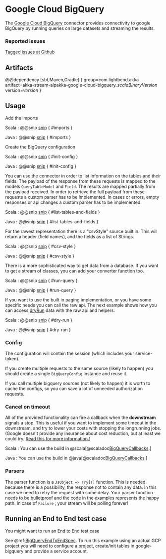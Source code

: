 # Google Cloud BigQuery

The [Google Cloud BigQuery](https://cloud.google.com/bigquery/) connector provides connectivity to google BigQuery by running queries on large datasets and streaming the results.

### Reported issues

[Tagged issues at Github](https://github.com/akka/alpakka/labels/p%3Agoogle-cloud-bigquery)

## Artifacts

@@dependency [sbt,Maven,Gradle] {
  group=com.lightbend.akka
  artifact=akka-stream-alpakka-google-cloud-bigquery_$scalaBinaryVersion$
  version=$version$
}

## Usage

Add the imports

Scala
: @@snip [snip](/google-cloud-bigquery/src/test/scala/docs/scaladsl/GoogleBigQuerySourceDoc.scala) { #imports }

Java
: @@snip [snip](/google-cloud-bigquery/src/test/java/docs/javadsl/GoogleBigQuerySourceDoc.java) { #imports }

Create the BigQuery configuration

Scala
: @@snip [snip](/google-cloud-bigquery/src/test/scala/docs/scaladsl/GoogleBigQuerySourceDoc.scala) { #init-config }

Java
: @@snip [snip](/google-cloud-bigquery/src/test/java/docs/javadsl/GoogleBigQuerySourceDoc.java) { #init-config }


You can use the connector in order to list information on the tables and their fields. 
The payload of the response from these requests is mapped to the models `QueryTableModel` and `Field`.
The results are mapped partially from the payload received.
In order to retrieve the full payload from these requests a custom parser has to be implemented. 
In cases or errors, empty responses or api changes a custom parser has to be implemented.

Scala
: @@snip [snip](/google-cloud-bigquery/src/test/scala/docs/scaladsl/GoogleBigQuerySourceDoc.scala) { #list-tables-and-fields }

Java
: @@snip [snip](/google-cloud-bigquery/src/test/java/docs/javadsl/GoogleBigQuerySourceDoc.java) { #list-tables-and-fields }

For the rawest representation there is a "csvStyle" source built in. 
This will return a header (field names), and the fields as a list of Strings.

Scala
: @@snip [snip](/google-cloud-bigquery/src/test/scala/docs/scaladsl/GoogleBigQuerySourceDoc.scala) { #csv-style }

Java
: @@snip [snip](/google-cloud-bigquery/src/test/java/docs/javadsl/GoogleBigQuerySourceDoc.java) { #csv-style }

There is a more sophisticated way to get data from a database.
If you want to get a stream of classes, you can add your converter function too.

Scala
: @@snip [snip](/google-cloud-bigquery/src/test/scala/docs/scaladsl/GoogleBigQuerySourceDoc.scala) { #run-query }

Java
: @@snip [snip](/google-cloud-bigquery/src/test/java/docs/javadsl/GoogleBigQuerySourceDoc.java) { #run-query }

If you want to use the built in paging implementation, or you have some specific needs you can call the raw api.
The next example shows how you can access [dryRun](https://cloud.google.com/bigquery/query-plan-explanation) data with the raw api and helpers.

Scala
: @@snip [snip](/google-cloud-bigquery/src/test/scala/docs/scaladsl/GoogleBigQuerySourceDoc.scala) { #dry-run }

Java
: @@snip [snip](/google-cloud-bigquery/src/test/java/docs/javadsl/GoogleBigQuerySourceDoc.java) { #dry-run }

### Config

The configuration will contain the session (which includes your service-token). 

If you create multiple requests to the same source (likely to happen) you should create a single `BigQueryConfig` instance and reuse it.

If you call multiple bigquery sources (not likely to happen) it is worth to cache the configs, so you can save a lot of unneeded authorization requests.

### Cancel on timeout

All of the provided functionality can fire a callback when the **downstream** signals a stop.
This is useful if you want to implement some timeout in the downstream, and try to lower your costs with stopping the longrunning jobs.
(Google doesn't provide any insurance about cost reduction, but at least we could try. [Read this for more information.](https://cloud.google.com/bigquery/docs/reference/rest/v2/jobs/cancel))

Scala
: You can use the build in @scala[@scaladoc[BigQueryCallbacks](akka.stream.alpakka.googlecloud.bigquery.scaladsl.BigQueryCallbacks$).]

Java
: You can use the build in @java[@scaladoc[BigQueryCallbacks](akka.stream.alpakka.googlecloud.bigquery.javadsl.BigQueryCallbacks$).]

### Parsers

The parser function is a `JsObject => Try[T]` function. 
This is needed because there is a possibility, the response not to contain any data. In this case we need to retry the request with some delay.
Your parser function needs to be bulletproof and the code in the examples represents the happy path.
In case of `Failure` ; your stream will be polling forever!

## Running an End to End test case

You might want to run an End to End test case 

See @ref:[BigQueryEndToEndSpec](src/test/scala/akka/stream/alpakka/googlecloud/bigquery/e2e/BigQueryEndToEndSpec.scala).
To run this example using an actual GCP project you will need to configure a project, create/init tables in google-bigquery and provide a service account.
